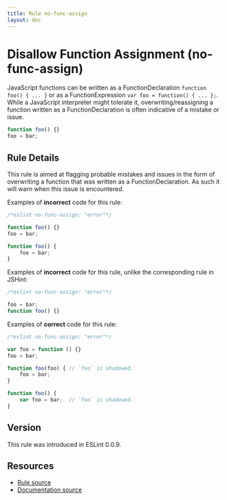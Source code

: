 ```yaml
---
title: Rule no-func-assign
layout: doc
---
```

<!-- Note: No pull requests accepted for this file. See README.md in the root directory for details. -->

# Disallow Function Assignment (no-func-assign)

JavaScript functions can be written as a FunctionDeclaration `function foo() { ... }` or as a FunctionExpression `var foo = function() { ... };`. While a JavaScript interpreter might tolerate it, overwriting/reassigning a function written as a FunctionDeclaration is often indicative of a mistake or issue.

```js
function foo() {}
foo = bar;
```

## Rule Details

This rule is aimed at flagging probable mistakes and issues in the form of overwriting a function that was written as a FunctionDeclaration. As such it will warn when this issue is encountered.

Examples of **incorrect** code for this rule:

```js
/*eslint no-func-assign: "error"*/

function foo() {}
foo = bar;

function foo() {
    foo = bar;
}
```

Examples of **incorrect** code for this rule, unlike the corresponding rule in JSHint:

```js
/*eslint no-func-assign: "error"*/

foo = bar;
function foo() {}
```

Examples of **correct** code for this rule:

```js
/*eslint no-func-assign: "error"*/

var foo = function () {}
foo = bar;

function foo(foo) { // `foo` is shadowed.
    foo = bar;
}

function foo() {
    var foo = bar;  // `foo` is shadowed.
}
```

## Version

This rule was introduced in ESLint 0.0.9.

## Resources

* [Rule source](https://github.com/eslint/eslint/tree/master/lib/rules/no-func-assign.js)
* [Documentation source](https://github.com/eslint/eslint/tree/master/docs/rules/no-func-assign.md)
